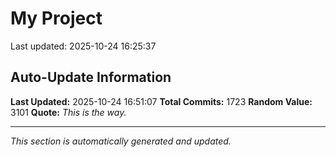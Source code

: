 # My Project


Last updated: 2025-10-24 16:25:37


































































































































































































































































































































































































































































































































































































































































































































































































































































































































































































































































































































































































































































































































































































































































































































































































































































































































































































































































































































































































































































































































































































## Auto-Update Information

**Last Updated:** 2025-10-24 16:51:07
**Total Commits:** 1723
**Random Value:** 3101
**Quote:** _This is the way._

---
_This section is automatically generated and updated._